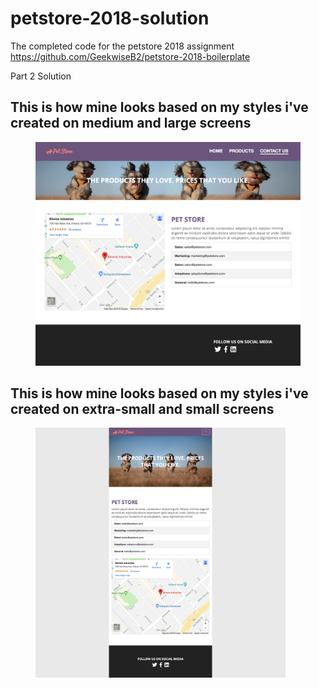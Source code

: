 # petstore-2018-solution
The completed code for the petstore 2018 assignment
https://github.com/GeekwiseB2/petstore-2018-boilerplate

Part 2 Solution

## This is how mine looks based on my styles i've created on medium and large screens
<figure>
    <img src="img/petstore-contact-md-lg-view.png" alt="Medium and Large view"/>
</figure>


## This is how mine looks based on my styles i've created on extra-small and small screens
<figure>
    <img src="img/petstore-contact-xs-sm-view.png" alt="Extra small and Small view" style="max-width:400px;"/>
</figure>
